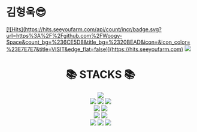 김형욱😎
===========================================      
<div>  
 <a href="https://github.com/Woogy-Space" target="_blank">[![Hits](https://hits.seeyoufarm.com/api/count/incr/badge.svg?url=https%3A%2F%2Fgithub.com%2FWoogy-Space&count_bg=%236CE5D8&title_bg=%2320BEAD&icon=&icon_color=%23E7E7E7&title=VISIT&edge_flat=false)](https://hits.seeyoufarm.com)</a>  
 <a href=mailto:woogy.space@gmail.com target="_blank"><img src="https://img.shields.io/badge/Gmail-EA4335?style=flat&logo=Gmail&logoColor=white"/></a>
</div>

<div align=center><h1>📚 STACKS 📚</h1></div>
 <div align="center">
  <img src="https://img.shields.io/badge/Android-3DDC84?style=flat&logo=Android&logoColor=white"/>
</div>
 
<div align="center">
<img src="https://img.shields.io/badge/HTML5-E34F26?style=flat&logo=HTML5&logoColor=white"/>
<img src="https://img.shields.io/badge/CSS3-1572B6?style=flat&logo=CSS3&logoColor=white"/>
<img src="https://img.shields.io/badge/JavaScript-F7DF1E?style=flat&logo=JavaScript&logoColor=white"/>
</div>
 
<div align="center">
<img src="https://img.shields.io/badge/MySQL-4479A1?style=flat&logo=MySQL&logoColor=white"/>
<img src="https://img.shields.io/badge/MongoDB-47A248?style=flat&logo=MongoDB&logoColor=white"/>
</div>

<div align="center">
<img src="https://img.shields.io/badge/Firebase-FFCA28?style=flat&logo=Firebase&logoColor=white"/>
<img src="https://img.shields.io/badge/GitHub-181717?style=flat&logo=GitHub&logoColor=white"/>
</div>

<div align="center">
<img src="https://img.shields.io/badge/Node.js-339933?style=flat&logo=Node.js&logoColor=white"/>
<img src="https://img.shields.io/badge/Figma-F24E1E?style=flat&logo=Figma&logoColor=white"/>
<img src="https://img.shields.io/badge/Visual Studio-5C2D91?style=flat&logo=Visual Studio&logoColor=#5C2D91"/>
</div>

